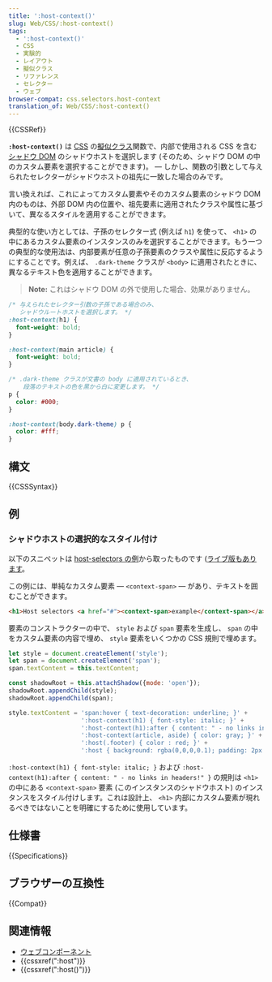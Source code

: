 ```yaml
---
title: ':host-context()'
slug: Web/CSS/:host-context()
tags:
  - ':host-context()'
  - CSS
  - 実験的
  - レイアウト
  - 擬似クラス
  - リファレンス
  - セレクター
  - ウェブ
browser-compat: css.selectors.host-context
translation_of: Web/CSS/:host-context()
---
```

<div>{{CSSRef}}</div>

**`:host-context()`** は [CSS](/ja/docs/Web/CSS) の[擬似クラス](/ja/docs/Web/CSS/Pseudo-classes)関数で、内部で使用される CSS を含む[シャドウ DOM](/ja/docs/Web/Web_Components/Using_shadow_DOM) のシャドウホストを選択します (そのため、シャドウ DOM の中のカスタム要素を選択することができます)。 — しかし、関数の引数として与えられたセレクターがシャドウホストの祖先に一致した場合のみです。

言い換えれば、これによってカスタム要素やそのカスタム要素のシャドウ DOM 内のものは、外部 DOM 内の位置や、祖先要素に適用されたクラスや属性に基づいて、異なるスタイルを適用することができます。

典型的な使い方としては、子孫のセレクター式 (例えば `h1`) を使って、 `<h1>` の中にあるカスタム要素のインスタンスのみを選択することができます。もう一つの典型的な使用法は、内部要素が任意の子孫要素のクラスや属性に反応するようにすることです。例えば、 `.dark-theme` クラスが `<body>` に適用されたときに、異なるテキスト色を適用することができます。

> **Note:** これはシャドウ DOM の外で使用した場合、効果がありません。

```css
/* 与えられたセレクター引数の子孫である場合のみ、
   シャドウルートホストを選択します。 */
:host-context(h1) {
  font-weight: bold;
}

:host-context(main article) {
  font-weight: bold;
}

/* .dark-theme クラスが文書の body に適用されているとき、
    段落のテキストの色を黒から白に変更します。 */
p {
  color: #000;
}

:host-context(body.dark-theme) p {
  color: #fff;
}
```

## 構文

{{CSSSyntax}}

## 例

### シャドウホストの選択的なスタイル付け

以下のスニペットは [host-selectors の例](https://github.com/mdn/web-components-examples/tree/master/host-selectors)から取ったものです ([ライブ版もあります](https://mdn.github.io/web-components-examples/host-selectors/)。

この例には、単純なカスタム要素 — `<context-span>` — があり、テキストを囲むことができます。

```html
<h1>Host selectors <a href="#"><context-span>example</context-span></a></h1>
```

要素のコンストラクターの中で、 `style` および `span` 要素を生成し、 `span` の中をカスタム要素の内容で埋め、 `style` 要素をいくつかの CSS 規則で埋めます。

```js
let style = document.createElement('style');
let span = document.createElement('span');
span.textContent = this.textContent;

const shadowRoot = this.attachShadow({mode: 'open'});
shadowRoot.appendChild(style);
shadowRoot.appendChild(span);

style.textContent = 'span:hover { text-decoration: underline; }' +
                    ':host-context(h1) { font-style: italic; }' +
                    ':host-context(h1):after { content: " - no links in headers!" }' +
                    ':host-context(article, aside) { color: gray; }' +
                    ':host(.footer) { color : red; }' +
                    ':host { background: rgba(0,0,0,0.1); padding: 2px 5px; }';
```

`:host-context(h1) { font-style: italic; }` および `:host-context(h1):after { content: " - no links in headers!" }` の規則は `<h1>` の中にある `<context-span>` 要素 (このインスタンスのシャドウホスト) のインスタンスをスタイル付けします。これは設計上、 `<h1>` 内部にカスタム要素が現れるべきではないことを明確にするために使用しています。

## 仕様書

{{Specifications}}

## ブラウザーの互換性

{{Compat}}

## 関連情報

- [ウェブコンポーネント](/ja/docs/Web/Web_Components)
- {{cssxref(":host")}}
- {{cssxref(":host()")}}
